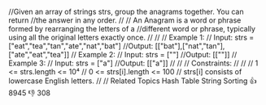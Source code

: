 //Given an array of strings strs, group the anagrams together. You can return 
//the answer in any order. 
//
// An Anagram is a word or phrase formed by rearranging the letters of a 
//different word or phrase, typically using all the original letters exactly once. 
//
// 
// Example 1: 
// Input: strs = ["eat","tea","tan","ate","nat","bat"]
//Output: [["bat"],["nat","tan"],["ate","eat","tea"]]
// Example 2: 
// Input: strs = [""]
//Output: [[""]]
// Example 3: 
// Input: strs = ["a"]
//Output: [["a"]]
// 
// 
// Constraints: 
//
// 
// 1 <= strs.length <= 10⁴ 
// 0 <= strs[i].length <= 100 
// strs[i] consists of lowercase English letters. 
// 
// Related Topics Hash Table String Sorting 👍 8945 👎 308
